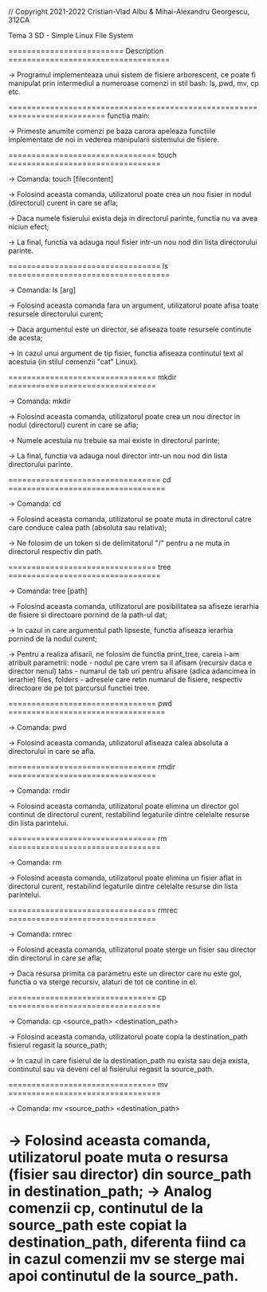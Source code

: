 // Copyright 2021-2022 Cristian-Vlad Albu & Mihai-Alexandru Georgescu, 312CA

Tema 3 SD - Simple Linux File System

=========================  Description  ===================================

-> Programul implementeaza unui sistem de fisiere arborescent, ce poate
fi manipulat prin intermediul a numeroase comenzi in stil bash: ls, pwd,
mv, cp etc.

===========================================================================
functia main:

-> Primeste anumite comenzi pe baza carora apeleaza functiile implementate
de noi in vederea manipularii sistemului de fisiere.

================================  touch  =================================

-> Comanda:             touch <filename> [filecontent]
				
-> Folosind aceasta comanda, utilizatorul poate crea un nou fisier in
nodul (directorul) curent in care se afla;

-> Daca numele fisierului exista deja in directorul parinte, functia nu
va avea niciun efect;

-> La final, functia va adauga noul fisier intr-un nou nod din lista
directorului parinte.

=================================  ls  ===================================

-> Comanda:                     ls [arg]

-> Folosind aceasta comanda fara un argument, utilizatorul poate afisa
toate resursele directorului curent;

-> Daca argumentul este un director, se afiseaza toate resursele continute
de acesta;

-> In cazul unui argument de tip fisier, functia afiseaza continutul
text al acestuia (in stilul comenzii "cat" Linux).

================================  mkdir  ================================

-> Comanda: 				mkdir <dirname> 

-> Folosind aceasta comanda, utilizatorul poate crea un nou director in
nodul (directorul) curent in care se afla;

-> Numele acestuia nu trebuie sa mai existe in directorul parinte;

-> La final, functia va adauga noul director intr-un nou nod din lista
directorului parinte.

=================================  cd  ==================================

-> Comanda:                     cd <path>

-> Folosind aceasta comanda, utilizatorul se poate muta in directorul
catre care conduce calea path (absoluta sau relativa);

-> Ne folosim de un token si de delimitatorul "/" pentru a ne muta in
directorul respectiv din path.

================================  tree  =================================

-> Comanda:                    tree [path]

-> Folosind aceasta comanda, utilizatorul are posibilitatea sa afiseze
ierarhia de fisiere si directoare pornind de la path-ul dat;

-> In cazul in care argumentul path lipseste, functia afiseaza ierarhia
pornind de la nodul curent;

-> Pentru a realiza afisarii, ne folosim de functia print_tree, careia
i-am atribuit parametrii:
    node - nodul pe care vrem sa il afisam (recursiv daca e director nenul)
    tabs - numarul de tab uri pentru afisare (adica adancimea in ierarhie)
    files, folders - adresele care retin numarul de fisiere, respectiv
directoare de pe tot parcursul functiei tree.

================================  pwd  ==================================

-> Comanda:                       pwd

-> Folosind aceasta comanda, utilizatorul afiseaza calea absoluta a
directorului in care se afla.

================================  rmdir  ================================

-> Comanda:					 rmdir <dirname>

-> Folosind aceasta comanda, utilizatorul poate elimina un director gol
continut de directorul curent, restabilind legaturile dintre celelalte
resurse din lista parintelui.

================================   rm   =================================

-> Comanda:					  rm <filename> 

-> Folosind aceasta comanda, utilizatorul poate elimina un fisier 
aflat in directorul curent, restabilind legaturile dintre celelalte
resurse din lista parintelui.

================================  rmrec  ================================

-> Comanda:                 rmrec <resourcename>

-> Folosind aceasta comanda, utilizatorul poate sterge un fisier sau
director din directorul in care se afla;

-> Daca resursa primita ca parametru este un director care nu este gol,
functia o va sterge recursiv, alaturi de tot ce contine in el.

================================   cp   =================================

-> Comanda:         cp <source_path> <destination_path>

-> Folosind aceasta comanda, utilizatorul poate copia la destination_path
fisierul regasit la source_path;

-> In cazul in care fisierul de la destination_path nu exista sau deja
exista, continutul sau va deveni cel al fisierului regasit la source_path.

================================   mv   =================================

-> Comanda:         mv <source_path> <destination_path>

-> Folosind aceasta comanda, utilizatorul poate muta o resursa (fisier
sau director) din source_path in destination_path;
-> Analog comenzii cp, continutul de la source_path este copiat la 
destination_path, diferenta fiind ca in cazul comenzii mv se sterge mai
apoi continutul de la source_path.
=========================================================================

